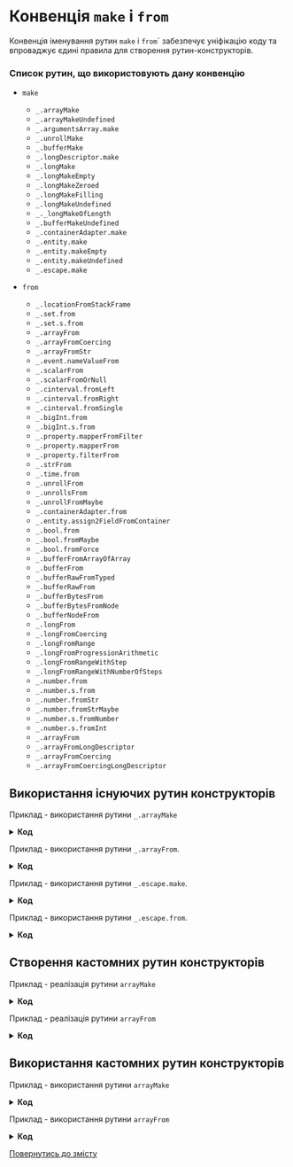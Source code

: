 # Конвенція <code>make</code> і <code>from</code>
Конвенція іменування рутин <code>make</code> і <code>from</code>` забезпечує уніфікацію коду та впроваджує єдині правила для створення рутин-конструкторів.

### Список рутин, що використовують дану конвенцію
* `make`
  * `_.arrayMake`
  * `_.arrayMakeUndefined`
  * `_.argumentsArray.make`
  * `_.unrollMake`
  * `_.bufferMake`
  * `_.longDescriptor.make`
  * `_.longMake`
  * `_.longMakeEmpty`
  * `_.longMakeZeroed`
  * `_.longMakeFilling`
  * `_.longMakeUndefined`
  * `_._longMakeOfLength`
  * `_.bufferMakeUndefined`
  * `_.containerAdapter.make`
  * `_.entity.make`
  * `_.entity.makeEmpty`
  * `_.entity.makeUndefined`
  * `_.escape.make`

* `from`
  * `_.locationFromStackFrame`
  * `_.set.from`
  * `_.set.s.from`
  * `_.arrayFrom`
  * `_.arrayFromCoercing`
  * `_.arrayFromStr`
  * `_.event.nameValueFrom`
  * `_.scalarFrom`
  * `_.scalarFromOrNull`
  * `_.cinterval.fromLeft`
  * `_.cinterval.fromRight`
  * `_.cinterval.fromSingle`
  * `_.bigInt.from`
  * `_.bigInt.s.from`
  * `_.property.mapperFromFilter`
  * `_.property.mapperFrom`
  * `_.property.filterFrom`
  * `_.strFrom`
  * `_.time.from`
  * `_.unrollFrom`
  * `_.unrollsFrom`
  * `_.unrollFromMaybe`
  * `_.containerAdapter.from`
  * `_.entity.assign2FieldFromContainer`
  * `_.bool.from`
  * `_.bool.fromMaybe`
  * `_.bool.fromForce`
  * `_.bufferFromArrayOfArray`
  * `_.bufferFrom`
  * `_.bufferRawFromTyped`
  * `_.bufferRawFrom`
  * `_.bufferBytesFrom`
  * `_.bufferBytesFromNode`
  * `_.bufferNodeFrom`
  * `_.longFrom`
  * `_.longFromCoercing`
  * `_.longFromRange`
  * `_.longFromProgressionArithmetic`
  * `_.longFromRangeWithStep`
  * `_.longFromRangeWithNumberOfSteps`
  * `_.number.from`
  * `_.number.s.from`
  * `_.number.fromStr`
  * `_.number.fromStrMaybe`
  * `_.number.s.fromNumber`
  * `_.number.s.fromInt`
  * `_.arrayFrom`
  * `_.arrayFromLongDescriptor`
  * `_.arrayFromCoercing`
  * `_.arrayFromCoercingLongDescriptor`

## Використання існуючих рутин конструкторів

Приклад - використання рутини <code>_.arrayMake</code>
<details>
  <summary>
    <b>Код</b>
  </summary>

<pre><code>var srcArray = [ 'a', 'b', 'c' ];

var gotArray = _.arrayMake( srcArray );
console.log( gotArray ); /* log : [ 'a', 'b', 'c' ] */
console.log( gotArray === srcArray ); /* log : false */</code></pre>
</details>

Приклад - використання рутини <code>_.arrayFrom</code>.
<details>
  <summary>
    <b>Код</b>
  </summary>

<pre><code>var srcArray = [ 'a', 'b', 'c' ];

var gotArray = _.arrayFrom( srcArray );
console.log( gotArray ); /* log : [ 'a', 'b', 'c' ] */
console.log( gotArray === srcArray ); /* log : true */</code></pre>
</details>

Приклад - використання рутини <code>_.escape.make</code>.
<details>
  <summary>
    <b>Код</b>
  </summary>

<pre><code>
let src = _.escape.make( 1 );
let got = _.escape.make( src );

console.log( got === src ); /* log : false */</code></pre>
</details>

Приклад - використання рутини <code>_.escape.from</code>.
<details>
  <summary>
    <b>Код</b>
  </summary>

<pre><code>
let src = _.escape.make( 1 );
let got = _.escape.from( src );

console.log( got === src ); /* log : true */</code></pre>
</details>

## Створення кастомних рутин конструкторів

Приклад - реалізація рутини <code>arrayMake</code>
<details>
  <summary>
    <b>Код</b>
  </summary>

<pre><code>function arrayMake( src )
{
  if( src === null || src === undefined )
  return new Array();

  if( _.number.is( src ) )
  return new Array( src );

  if( src.length === 1 )
  return [ src[ 0 ] ];
  else
  return Array.apply( Array, src );
}</code></pre>
</details>

Приклад - реалізація рутини <code>arrayFrom</code>
<details>
  <summary>
    <b>Код</b>
  </summary>

<pre><code>let arrayMake = require( './4_implementArrayMake.s' );

function arrayFrom( src )
{
  if( _.arrayIs( src ) )
  return src;
  return arrayMake( src );
}</code></pre>
</details>


## Використання кастомних рутин конструкторів

Приклад - використання рутини <code>arrayMake</code>
<details>
  <summary>
    <b>Код</b>
  </summary>

<pre><code>let arrayMake = require( './4_implementArrayMake.s' );

let src = [ 1, 2, 3 ];
let got = arrayMake( src );

console.log( got ); /* log : [ 1, 2, 3 ] */
console.log( got === src ); /* log : false */
</code></pre>
</details>

Приклад - використання рутини <code>arrayFrom</code>
<details>
  <summary>
    <b>Код</b>
  </summary>

<pre><code>let arrayFrom = require( './5_implementArrayFrom.s' );

let src = [ 1, 2, 3 ];
let got = arrayFrom( src );

console.log( got ); /* log : [ 1, 2, 3 ] */
console.log( got === src ); /* log : true */
</code></pre>
</details>

[Повернутись до змісту](../README.md#Концепції)